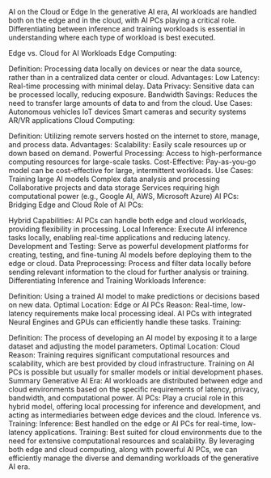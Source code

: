 AI on the Cloud or Edge
In the generative AI era, AI workloads are handled both on the edge and in the cloud, with AI PCs playing a critical role. Differentiating between inference and training workloads is essential in understanding where each type of workload is best executed.

Edge vs. Cloud for AI Workloads
Edge Computing:

Definition: Processing data locally on devices or near the data source, rather than in a centralized data center or cloud.
Advantages:
Low Latency: Real-time processing with minimal delay.
Data Privacy: Sensitive data can be processed locally, reducing exposure.
Bandwidth Savings: Reduces the need to transfer large amounts of data to and from the cloud.
Use Cases:
Autonomous vehicles
IoT devices
Smart cameras and security systems
AR/VR applications
Cloud Computing:

Definition: Utilizing remote servers hosted on the internet to store, manage, and process data.
Advantages:
Scalability: Easily scale resources up or down based on demand.
Powerful Processing: Access to high-performance computing resources for large-scale tasks.
Cost-Effective: Pay-as-you-go model can be cost-effective for large, intermittent workloads.
Use Cases:
Training large AI models
Complex data analysis and processing
Collaborative projects and data storage
Services requiring high computational power (e.g., Google AI, AWS, Microsoft Azure)
AI PCs: Bridging Edge and Cloud
Role of AI PCs:

Hybrid Capabilities: AI PCs can handle both edge and cloud workloads, providing flexibility in processing.
Local Inference: Execute AI inference tasks locally, enabling real-time applications and reducing latency.
Development and Testing: Serve as powerful development platforms for creating, testing, and fine-tuning AI models before deploying them to the edge or cloud.
Data Preprocessing: Process and filter data locally before sending relevant information to the cloud for further analysis or training.
Differentiating Inference and Training Workloads
Inference:

Definition: Using a trained AI model to make predictions or decisions based on new data.
Optimal Location: Edge or AI PCs
Reason: Real-time, low-latency requirements make local processing ideal. AI PCs with integrated Neural Engines and GPUs can efficiently handle these tasks.
Training:

Definition: The process of developing an AI model by exposing it to a large dataset and adjusting the model parameters.
Optimal Location: Cloud
Reason: Training requires significant computational resources and scalability, which are best provided by cloud infrastructure. Training on AI PCs is possible but usually for smaller models or initial development phases.
Summary
Generative AI Era: AI workloads are distributed between edge and cloud environments based on the specific requirements of latency, privacy, bandwidth, and computational power.
AI PCs: Play a crucial role in this hybrid model, offering local processing for inference and development, and acting as intermediaries between edge devices and the cloud.
Inference vs. Training:
Inference: Best handled on the edge or AI PCs for real-time, low-latency applications.
Training: Best suited for cloud environments due to the need for extensive computational resources and scalability.
By leveraging both edge and cloud computing, along with powerful AI PCs, we can efficiently manage the diverse and demanding workloads of the generative AI era.